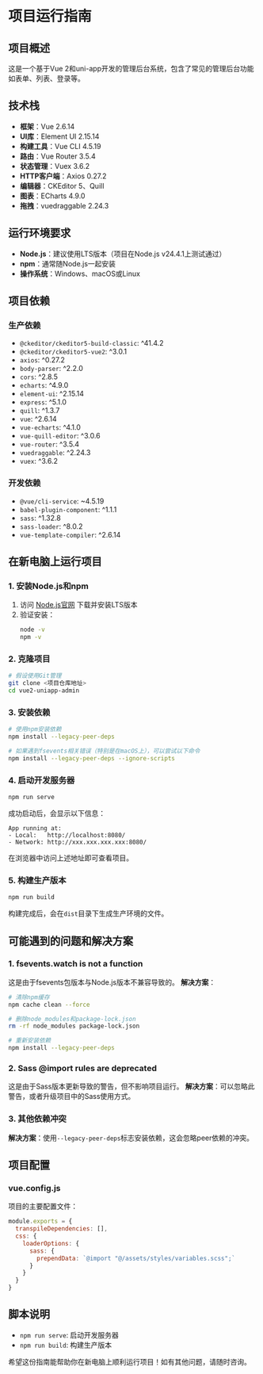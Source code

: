 # 项目运行指南

## 项目概述
这是一个基于Vue 2和uni-app开发的管理后台系统，包含了常见的管理后台功能如表单、列表、登录等。

## 技术栈
- **框架**：Vue 2.6.14
- **UI库**：Element UI 2.15.14
- **构建工具**：Vue CLI 4.5.19
- **路由**：Vue Router 3.5.4
- **状态管理**：Vuex 3.6.2
- **HTTP客户端**：Axios 0.27.2
- **编辑器**：CKEditor 5、Quill
- **图表**：ECharts 4.9.0
- **拖拽**：vuedraggable 2.24.3

## 运行环境要求
- **Node.js**：建议使用LTS版本（项目在Node.js v24.4.1上测试通过）
- **npm**：通常随Node.js一起安装
- **操作系统**：Windows、macOS或Linux

## 项目依赖
### 生产依赖
- `@ckeditor/ckeditor5-build-classic`: ^41.4.2
- `@ckeditor/ckeditor5-vue2`: ^3.0.1
- `axios`: ^0.27.2
- `body-parser`: ^2.2.0
- `cors`: ^2.8.5
- `echarts`: ^4.9.0
- `element-ui`: ^2.15.14
- `express`: ^5.1.0
- `quill`: ^1.3.7
- `vue`: ^2.6.14
- `vue-echarts`: ^4.1.0
- `vue-quill-editor`: ^3.0.6
- `vue-router`: ^3.5.4
- `vuedraggable`: ^2.24.3
- `vuex`: ^3.6.2

### 开发依赖
- `@vue/cli-service`: ~4.5.19
- `babel-plugin-component`: ^1.1.1
- `sass`: ^1.32.8
- `sass-loader`: ^8.0.2
- `vue-template-compiler`: ^2.6.14

## 在新电脑上运行项目

### 1. 安装Node.js和npm
1. 访问 [Node.js官网](https://nodejs.org/) 下载并安装LTS版本
2. 验证安装：
   ```bash
   node -v
   npm -v
   ```

### 2. 克隆项目
```bash
# 假设使用Git管理
git clone <项目仓库地址>
cd vue2-uniapp-admin
```

### 3. 安装依赖
```bash
# 使用npm安装依赖
npm install --legacy-peer-deps

# 如果遇到fsevents相关错误（特别是在macOS上），可以尝试以下命令
npm install --legacy-peer-deps --ignore-scripts
```

### 4. 启动开发服务器
```bash
npm run serve
```
成功启动后，会显示以下信息：
```
App running at:
- Local:   http://localhost:8080/
- Network: http://xxx.xxx.xxx.xxx:8080/
```
在浏览器中访问上述地址即可查看项目。

### 5. 构建生产版本
```bash
npm run build
```
构建完成后，会在`dist`目录下生成生产环境的文件。

## 可能遇到的问题和解决方案

### 1. fsevents.watch is not a function
这是由于fsevents包版本与Node.js版本不兼容导致的。
**解决方案**：
```bash
# 清除npm缓存
npm cache clean --force

# 删除node_modules和package-lock.json
rm -rf node_modules package-lock.json

# 重新安装依赖
npm install --legacy-peer-deps
```

### 2. Sass @import rules are deprecated
这是由于Sass版本更新导致的警告，但不影响项目运行。
**解决方案**：可以忽略此警告，或者升级项目中的Sass使用方式。

### 3. 其他依赖冲突
**解决方案**：使用`--legacy-peer-deps`标志安装依赖，这会忽略peer依赖的冲突。

## 项目配置
### vue.config.js
项目的主要配置文件：
```javascript
module.exports = {
  transpileDependencies: [],
  css: {
    loaderOptions: {
      sass: {
        prependData: `@import "@/assets/styles/variables.scss";`
      }
    }
  }
}
```

## 脚本说明
- `npm run serve`: 启动开发服务器
- `npm run build`: 构建生产版本

希望这份指南能帮助你在新电脑上顺利运行项目！如有其他问题，请随时咨询。